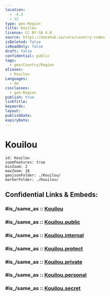 ```yaml
---
location:
  - -4.3
  - 12
type: geo-Region
title: Kouilou
license: CC BY-SA 4.0
source: https://datahub.io/core/country-codes
isDeleted: false
isReadOnly: false
draft: false
confidential: public
tags:
  - geo/Country/Region
aliases:
  - Kouilou
Languages:
  - de
cssclasses:
  - geo-Region
publish: true
linkTitle:
keywords:
layout:
publishDate:
expiryDate:
---
```


# Kouilou

```leaflet
id: Kouilou
zoomFeatures: true 
minZoom: 2 
maxZoom: 18
geojsonFolder: ./Kouilou/
markerFolder: ./Kouilou/
```


## Confidential Links & Embeds: 

### #is_/same_as :: [Kouilou](/_Standards/Earth/Continent/Africa/Africa~Central/Congo~Brazzaville/departments~Congo~Brazzaville/Kouilou.md) 

### #is_/same_as :: [Kouilou.public](/_public/Earth/Continent/Africa/Africa~Central/Congo~Brazzaville/departments~Congo~Brazzaville/Kouilou.public.md) 

### #is_/same_as :: [Kouilou.internal](/_internal/Earth/Continent/Africa/Africa~Central/Congo~Brazzaville/departments~Congo~Brazzaville/Kouilou.internal.md) 

### #is_/same_as :: [Kouilou.protect](/_protect/Earth/Continent/Africa/Africa~Central/Congo~Brazzaville/departments~Congo~Brazzaville/Kouilou.protect.md) 

### #is_/same_as :: [Kouilou.private](/_private/Earth/Continent/Africa/Africa~Central/Congo~Brazzaville/departments~Congo~Brazzaville/Kouilou.private.md) 

### #is_/same_as :: [Kouilou.personal](/_personal/Earth/Continent/Africa/Africa~Central/Congo~Brazzaville/departments~Congo~Brazzaville/Kouilou.personal.md) 

### #is_/same_as :: [Kouilou.secret](/_secret/Earth/Continent/Africa/Africa~Central/Congo~Brazzaville/departments~Congo~Brazzaville/Kouilou.secret.md)

